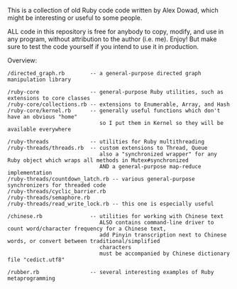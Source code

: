 This is a collection of old Ruby code code written by Alex Dowad, which might be interesting or useful to some people.

ALL code in this repository is free for anybody to copy, modify, and use in any program, without attribution to the author (i.e. me). Enjoy! But make sure to test the code yourself if you intend to use it in production.

Overview:

    /directed_graph.rb        -- a general-purpose directed graph manipulation library

    /ruby-core                -- general-purpose Ruby utilities, such as extensions to core classes
    /ruby-core/collections.rb -- extensions to Enumerable, Array, and Hash
    /ruby-core/kernel.rb      -- generally useful functions which don't have an obvious "home"
                                 so I put them in Kernel so they will be available everywhere

    /ruby-threads             -- utilities for Ruby multithreading
    /ruby-threads/threads.rb  -- custom extensions to Thread, Queue
                                 also a "synchronized wrapper" for any Ruby object which wraps all methods in Mutex#synchronized
                                 AND a general-purpose map-reduce implementation
    /ruby-threads/countdown_latch.rb -- various general-purpose synchronizers for threaded code
    /ruby-threads/cyclic_barrier.rb
    /ruby-threads/semaphore.rb
    /ruby-threads/read_write_lock.rb -- this one is especially useful

    /chinese.rb               -- utilities for working with Chinese text
                                 ALSO contains command-line driver to count word/character frequency for a Chinese text,
                                 add Pinyin transcription next to Chinese words, or convert between traditional/simplified
                                 characters
                                 must be accompanied by Chinese dictionary file "cedict.utf8"

    /rubber.rb                -- several interesting examples of Ruby metaprogramming
